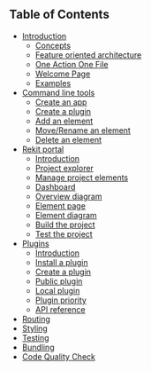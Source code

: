 ## Table of Contents

* [Introduction](/README-2.0.md)
  * [Concepts](/docs/concepts.md)
  * [Feature oriented architecture](/docs/feature-architecture.md)
  * [One Action One File](/docs/one-action-one-file.md)
  * [Welcome Page](/docs/welcome-page.md)
  * [Examples](/docs/examples.md)
* [Command line tools](/docs/cli.md)
  * [Create an app]()
  * [Create a plugin]()
  * [Add an element]()
  * [Move/Rename an element]()
  * [Delete an element]()
* [Rekit portal](/docs/portal.md)
  * [Introduction](/docs/portal.md)
  * [Project explorer](/docs/portal.md)
  * [Manage project elements](/docs/portal.md)
  * [Dashboard](/docs/portal-dashboard.md)
  * [Overview diagram](/docs/portal-overview-diagram.md)
  * [Element page](/docs/portal-element-page.md)
  * [Element diagram](/docs/portal-element-diagram.md)
  * [Build the project](/docs/portal-build.md)
  * [Test the project](/docs/portal-test.md)
* [Plugins](/docs/plugins.md)
  * [Introduction](/docs/welcome-page.md)
  * [Install a plugin](/docs/welcome-page.md)
  * [Create a plugin](/docs/welcome-page.md)
  * [Public plugin](/docs/welcome-page.md)
  * [Local plugin](/docs/welcome-page.md)
  * [Plugin priority](/docs/welcome-page.md)
  * [API reference](/docs/welcome-page.md)
* [Routing](/docs/routing.md)
* [Styling](/docs/styling.md)
* [Testing](/docs/testing.md)
* [Bundling](/docs/webpack.md)
* [Code Quality Check](/docs/eslint.md)

